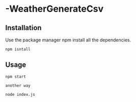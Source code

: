 # -WeatherGenerateCsv


## Installation

Use the package manager npm  install all the dependencies.

```npm
npm isntall
```

## Usage

```node
npm start

another way 

node index.js
```
